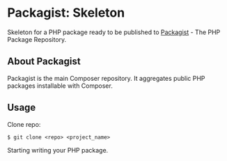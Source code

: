 Packagist: Skeleton
===================

Skeleton for a PHP package ready to be published to [Packagist](https://packagist.org/) - The PHP Package Repository. 

About Packagist
---------------

Packagist is the main Composer repository. It aggregates public PHP packages installable with Composer.

Usage
-----

Clone repo:

    $ git clone <repo> <project_name>

Starting writing your PHP package.
